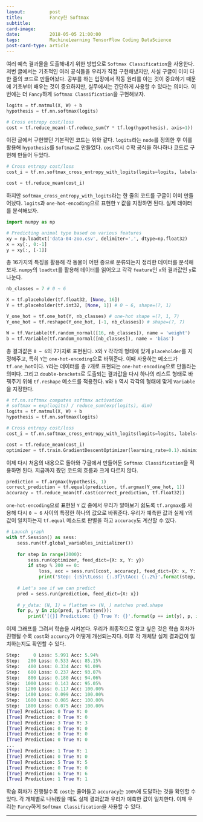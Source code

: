 ```yaml
---
layout:    	 	post
title:      	Fancy한 Softmax
subtitle:   	
card-image: 	
date:       	2018-05-05 21:00:00
tags:       	MachineLearning TensorFlow Coding DataScience
post-card-type: article
---
```


여러 예측 결과물을 도출해내기 위한 방법으로 ```Softmax Classification```을 사용한다. 저번 글에서는 기초적인 여러 공식들을 우리가 직접 구현해냈지만, 사실 구글이 이미 다 한 줄의 코드로 만들어놨다. 공부를 하는 입장에서 작동 원리를 아는 것이 중요하기 때문에 기초부터 배우는 것이 중요하지만, 실무에서는 간단하게 사용할 수 있다는 의미다. 이번에는 더 ```Fancy```하게 ```Softmax Classification```을 구현해보자.
```python
logits = tf.matmul(X, W) + b
hypothesis = tf.nn.softmax(logits)

# Cross entropy cost/loss
cost = tf.reduce_mean(-tf.reduce_sum(Y * tf.log(hypothesis), axis=1))
```
이전 글에서 구현했던 기본적인 코드는 위와 같다. ```logits```라는 ```node```를 정의한 후 이를 활용해 ```hypothesis```를 ```Softmax```로 만들었다. ```cost```역시 수학 공식을 하나하나 코드로 구현해 만들어 두었다.
```python
# Cross entropy cost/loss
cost_i = tf.nn.softmax_cross_entropy_with_logits(logits=logits, labels=Y_one_hot)

cost = tf.reduce_mean(cost_i)
```
하지만 ```softmax_cross_entropy_with_logits```라는 한 줄의 코드를 구글이 이미 만들어놨다. ```logits```과 ```one-hot-encoding```으로 표현한 ```Y``` 값을 지정하면 된다. 실제 데이터를 분석해보자.
```python
import numpy as np

# Predicting animal type based on various features
xy = np.loadtxt('data-04-zoo.csv', delimiter=',', dtype=np.float32)
x = xy[:, 0:-1]
y = xy[:, [-1]]
```
총 16가지의 특징을 활용해 각 동물이 어떤 종으로 분류되는지 정리한 데이터를 분석해보자. ```numpy```의 ```loadtxt```를 활용해 데이터를 읽어오고 각각 ```feature```인 ```x```와 결과값인 ```y```로 나눈다.
```python
nb_classes = 7 # 0 ~ 6

X = tf.placeholder(tf.float32, [None, 16])
Y = tf.placeholder(tf.int32, [None, 1]) # 0 ~ 6, shape=(?, 1)

Y_one_hot = tf.one_hot(Y, nb_classes) # one-hot shape =(?, 1, 7)
Y_one_hot = tf.reshape(Y_one_hot, [-1, nb_classes]) # shape=(?, 7)

W = tf.Variable(tf.random_normal([16, nb_classes]), name = 'weight')
b = tf.Variable(tf.random_normal([nb_classes]), name = 'bias')
```
총 결과값은 ```0 ~ 6```의 7가지로 표현된다. ```X```와 ```Y``` 각각의 형태에 맞게 ```placeholder```를 지정해주고, 특히 ```Y```는 ```one-hot-encoding```으로 바꿔준다. 이때 사용하는 메소드가 ```tf.one_hot```이다. ```Y```라는 데이터를 총 ```7```개로 표현되는 ```one-hot-encoding```으로 만들라는 의미다. 그리고 ```double-brackets```로 도출되는 결과값을 다시 하나의 리스트 형태로 바꿔주기 위해 ```tf.reshape``` 메소드를 적용한다. ```W```와 ```b``` 역시 각각의 형태에 맞게 ```Variable```을 지정한다.
```python
# tf.nn.softmax computes softmax activation
# softmax = exp(logits) / reduce_sum(exp(logits), dim)
logits = tf.matmul(X, W) + b
hypothesis = tf.nn.softmax(logits)

# Cross entropy cost/loss
cost_i = tf.nn.softmax_cross_entropy_with_logits(logits=logits, labels=Y_one_hot)

cost = tf.reduce_mean(cost_i)
optimizer = tf.train.GradientDescentOptimizer(learning_rate=0.1).minimize(cost)
```
이제 다시 처음의 내용으로 돌아와 구글에서 만들어둔 ```Softmax Classification```을 적용하면 된다. 지금까지 짰던 코드의 흐름과 크게 다르지 않다.
```python
prediction = tf.argmax(hypothesis, 1)
correct_prediction = tf.equal(prediction, tf.argmax(Y_one_hot, 1))
accuracy = tf.reduce_mean(tf.cast(correct_prediction, tf.float32))
```
```one-hot-encoding```으로 표현된 ```Y``` 값 중에서 우리가 알아보기 쉽도록 ```tf.argmax```를 사용해 다시 ```0 ~ 6``` 사이의 특정한 하나의 값으로 바꿔준다. 우리가 예측한 값과 실제 ```Y```의 값이 일치하는지 ```tf.equal``` 메소드로 판별을 하고 ```accuracy```도 계산할 수 있다.
```python
# Launch graph
with tf.Session() as sess:
    sess.run(tf.global_variables_initializer())
    
    for step in range(2000):
        sess.run(optimizer, feed_dict={X: x, Y: y})
        if step % 200 == 0:
            loss, acc = sess.run([cost, accuracy], feed_dict={X: x, Y: y})
            print('Step: {:5}\tLoss: {:.3f}\tAcc: {:.2%}'.format(step, loss, acc))
            
    # Let's see if we can predict
    pred = sess.run(prediction, feed_dict={X: x})
    
    # y_data: (N, 1) = flatten => (N, ) matches pred.shape
    for p, y in zip(pred, y.flatten()):
        print('[{}] Prediction: {} True Y: {}'.format(p == int(y), p, int(y)))
```
이제 그래프를 그려서 학습을 시켜본다. 우리가 최종적으로 알고 싶은 것은 학습 회차가 진행될 수록 ```cost```와 ```accurcy```가 어떻게 개선되는지다. 이후 각 개체당 실제 결과값이 일치하는지도 확인할 수 있다.
```python
Step:     0	Loss: 5.991	Acc: 5.94%
Step:   200	Loss: 0.533	Acc: 85.15%
Step:   400	Loss: 0.334	Acc: 91.09%
Step:   600	Loss: 0.237	Acc: 93.07%
Step:   800	Loss: 0.180	Acc: 94.06%
Step:  1000	Loss: 0.143	Acc: 95.05%
Step:  1200	Loss: 0.117	Acc: 100.00%
Step:  1400	Loss: 0.099	Acc: 100.00%
Step:  1600	Loss: 0.085	Acc: 100.00%
Step:  1800	Loss: 0.075	Acc: 100.00%
[True] Prediction: 0 True Y: 0
[True] Prediction: 0 True Y: 0
[True] Prediction: 3 True Y: 3
[True] Prediction: 0 True Y: 0
[True] Prediction: 0 True Y: 0
[True] Prediction: 0 True Y: 0
...
[True] Prediction: 1 True Y: 1
[True] Prediction: 0 True Y: 0
[True] Prediction: 5 True Y: 5
[True] Prediction: 0 True Y: 0
[True] Prediction: 6 True Y: 6
[True] Prediction: 1 True Y: 1
```
학습 회차가 진행될수록 ```cost```는 줄어들고 ```accuracy```는 ```100%```에 도달하는 것을 확인할 수 있다. 각 개체별로 나눠봤을 때도 실제 결과값과 우리가 예측한 값이 일치한다. 이제 우리는 ```Fancy```하게 ```Softmax Classification```을 사용할 수 있다.

---